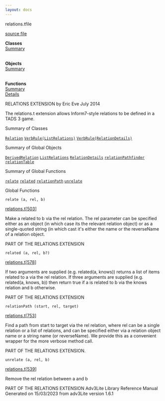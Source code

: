 ```yaml
---
layout: docs
---
```

<span class="title">relations.t</span><span class="type">file</span>

[source file](../source/relations.t.html)

**Classes**  
[Summary](#_ClassSummary_)  
 

**Objects**  
[Summary](#_ObjectSummary_)  
 

**Functions**  
[Summary](#_FunctionSummary_)  
[Details](#_Functions_)



RELATIONS EXTENSION by Eric Eve July 2014

The relations.t extension allows Inform7-style relations to be defined
in a TADS 3 game.



<span id="_ClassSummary_"></span>



<span class="hdln">Summary of Classes</span>  



[`Relation`](../object/Relation.html) [`VerbRule(ListRelations)`](../object/VerbRule(ListRelations).html) [`VerbRule(RelationDetails)`](../object/VerbRule(RelationDetails).html)
<span id="_ObjectSummary_"></span>



<span class="hdln">Summary of Global Objects</span>  



[`DerivedRelation`](../object/DerivedRelation.html) [`ListRelations`](../object/ListRelations.html) [`RelationDetails`](../object/RelationDetails.html) [`relationPathfinder`](../object/relationPathfinder.html) [`relationTable`](../object/relationTable.html)
<span id="FunctionSummary_"></span>



<span class="hdln">Summary of Global Functions</span>  



[`relate`](#relate) [`related`](#related) [`relationPath`](#relationPath) [`unrelate`](#unrelate)

<span id="_Functions_"></span>



<span class="hdln">Global Functions</span>  



<span id="relate"></span>

`relate (a, rel, b)`

[relations.t](../file/relations.t.html)\[[503](../source/relations.t.html#503)\]



Make a related to b via the rel relation. The rel parameter can be
specified either as an object (in which case its the relevant relation
object) or as a single-quoted string (in which cast it's either the name
or the reverseName of a relation object.

PART OF THE RELATIONS EXTENSION



<span id="related"></span>

`related (a, rel, b?)`

[relations.t](../file/relations.t.html)\[[578](../source/relations.t.html#578)\]



If two arguments are supplied (e.g. related(a, knows)) returns a list of
items related to a via the rel relation. If three arguments are supplied
(e.g. related(a, knows, b)) then return true if a is related to b via
the knows relation and b otherwise.

PART OF THE RELATIONS EXTENSION



<span id="relationPath"></span>

`relationPath (start, rel, target)`

[relations.t](../file/relations.t.html)\[[753](../source/relations.t.html#753)\]



Find a path from start to target via the rel relation, where rel can be
a single relation or a list of relations, and can be specified either
via a relation object name or a string name (or reverseName). We provide
this as a convenient wrapper for the more verbose method call.

PART OF THE RELATIONS EXTENSION.



<span id="unrelate"></span>

`unrelate (a, rel, b)`

[relations.t](../file/relations.t.html)\[[539](../source/relations.t.html#539)\]



Remove the rel relation between a and b

PART OF THE RELATIONS EXTENSION
Adv3Lite Library Reference Manual  
Generated on 15/03/2023 from adv3Lite version 1.6.1


